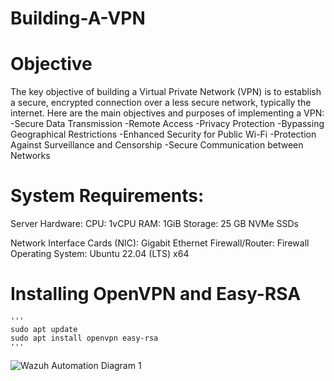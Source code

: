 # Building-A-VPN

# Objective

The key objective of building a Virtual Private Network (VPN) is to establish a secure, encrypted connection over a less secure network, typically the internet. Here are the main objectives and purposes of implementing a VPN:
-Secure Data Transmission
-Remote Access
-Privacy Protection
-Bypassing Geographical Restrictions
-Enhanced Security for Public Wi-Fi
-Protection Against Surveillance and Censorship
-Secure Communication between Networks

# System Requirements:

  Server Hardware:
        CPU: 1vCPU
        RAM: 1GiB
        Storage: 25 GB NVMe SSDs
        
  Network Interface Cards (NIC): Gigabit Ethernet
  Firewall/Router: Firewall
  Operating System: Ubuntu 22.04 (LTS) x64

    
# Installing OpenVPN and Easy-RSA

    '''
    sudo apt update
    sudo apt install openvpn easy-rsa
    '''

<img src="https://i.imgur.com/VtnkAJu.png" alt="Wazuh Automation Diagram 1">
